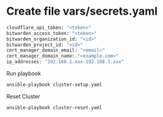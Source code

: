 
# Create file vars/secrets.yaml

```sh
cloudflare_api_token: "<token>"
bitwarden_access_token: "<token>"
bitwarden_organization_id: "<id>"
bitwarden_project_id: "<id>"
cert_manager_domain_email: "<email>"
cert_manager_domain_name: "<example.com>"
ip_addresses: "192.168.1.xxx-192.168.1.xxx"
```

Run playbook
```sh
ansible-playbook cluster-setup.yaml
```

Reset Cluster
```sh
ansible-playbook cluster-reset.yaml